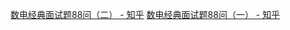 [数电经典面试题88问（二） - 知乎](https://zhuanlan.zhihu.com/p/474934887)
[数电经典面试题88问（一） - 知乎](https://zhuanlan.zhihu.com/p/473801181)